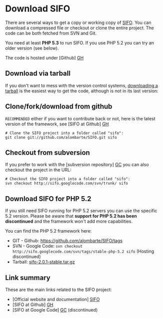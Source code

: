 Download SIFO
=============
There are several ways to get a copy or working copy of [SIFO]. You can download a compressed file or checkout or clone the entire project. The code can be both fetched from SVN and Git.

You need at least **PHP 5.3** to run SIFO. If you use PHP 5.2 you can try an older version (see below).

The code is hosted under [Github] [GH]

Download via tarball
--------------------
If you don't want to mess with the version control systems, [downloading a tarball] is the easiest way to get the code, although is not in its last version:


Clone/fork/download from github
-------------------------------
`RECOMMENDED` either if you want to contribute back or not, here is the latest version of the framework, see [SIFO at Github] [GH]

	# Clone the SIFO project into a folder called "sifo":
	git clone git://github.com/alombarte/SIFO.git sifo

Checkout from subversion
------------------------
If you prefer to work with the [subversion repository] [GC] you can also checkout the project in the URL:

	# Checkout the SIFO project into a folder called "sifo":
	svn checkout http://sifo.googlecode.com/svn/trunk/ sifo

Download SIFO for PHP 5.2
-------------------------
If you still need SIFO running for PHP 5.2 servers you can use the specific 5.2 version.
Please be aware that **support for PHP 5.2 has been discontinued** and the framework won't add more capabilities.

You can find the PHP 5.2 framework here:

 * GIT - Github: <https://github.com/alombarte/SIFO/tags>
 * SVN - Google Code: ``svn checkout http://sifo.googlecode.com/svn/tags/stable-php-5.2 sifo`` (Hosting discontinued)
 * Tarball: [sifo-2.0.1-stable.tar.gz][PHP52tar]

Link summary
------------
These are the main links related to the SIFO project:

  * [Official website and documentation] [SIFO]
  * [SIFO at Github] [GH]
  * [SIFO at Google Code] [GC] (discontinued)


[downloading a tarball]: http://code.google.com/p/sifo/downloads/list "Download SIFO"
[SIFO]: http://sifo.me
[GH]: https://github.com/alombarte/SIFO "Visit the Github SIFO repository"
[GC]: http://code.google.com/p/sifo/ "Visit the Google Code SIFO repository"
[PHP52tar]: http://code.google.com/p/sifo/downloads/detail?name=sifo-2.0.1-stable.tar.gz&can=2&q=

